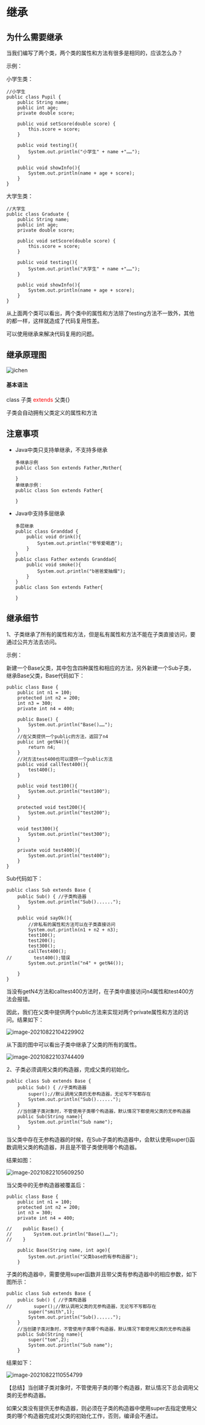 # 继承

## 为什么需要继承

当我们编写了两个类，两个类的属性和方法有很多是相同的，应该怎么办？

示例：

小学生类：

```
//小学生
public class Pupil {
    public String name;
    public int age;
    private double score;

    public void setScore(double score) {
        this.score = score;
    }

    public void testing(){
        System.out.println("小学生" + name +"……");
    }

    public void showInfo(){
        System.out.println(name + age + score);
    }
}
```

大学生类：

```
//大学生
public class Graduate {
    public String name;
    public int age;
    private double score;

    public void setScore(double score) {
        this.score = score;
    }

    public void testing(){
        System.out.println("大学生" + name +"……");
    }

    public void showInfo(){
        System.out.println(name + age + score);
    }
}
```

从上面两个类可以看出，两个类中的属性和方法除了testing方法不一致外，其他的都一样，这样就造成了代码复用性差。

可以使用继承来解决代码复用的问题。

## 继承原理图

![jichen](F:\git资料\Interview-knowledge\Picture\java\jichen.png)

#### 基本语法

class 子类 <font color=red>extends</font> 父类{}

子类会自动拥有父类定义的属性和方法

## 注意事项

- Java中类只支持单继承，不支持多继承

  ```
  多继承示例
  public class Son extends Father,Mother{
      
  }
  单继承示例：
  public class Son extends Father{
  
  }
  ```

- Java中支持多层继承

  ```
  多层继承
  public class Granddad {
      public void drink(){
          System.out.println("爷爷爱喝酒");
      }
  }
  public class Father extends Granddad{
      public void smoke(){
          System.out.println("b爸爸爱抽烟");
      }
  }
  public class Son extends Father{
  
  }
  ```

## 继承细节

1、子类继承了所有的属性和方法，但是私有属性和方法不能在子类直接访问，要通过公共方法去访问。

示例：

新建一个Base父类，其中包含四种属性和相应的方法，另外新建一个Sub子类，继承Base父类，Base代码如下：

```
public class Base {
    public int n1 = 100;
    protected int n2 = 200;
    int n3 = 300;
    private int n4 = 400;

    public Base() {
        System.out.println("Base()……");
    }
    //在父类提供一个public的方法，返回了n4
    public int getN4(){
        return n4;
    }
    //对方法test400也可以提供一个public方法
    public void callTest400(){
        test400();
    }

    public void test100(){
        System.out.println("test100");
    }

    protected void test200(){
        System.out.println("test200");
    }

    void test300(){
        System.out.println("test300");
    }

    private void test400(){
        System.out.println("test400");
    }
}
```

Sub代码如下：

```
public class Sub extends Base {
    public Sub() { //子类构造器
        System.out.println("Sub()......");
    }

    public void sayOk(){
        //非私有的属性和方法可以在子类直接访问
        System.out.println(n1 + n2 + n3);
        test100();
        test200();
        test300();
        callTest400();
//        test400();错误
        System.out.println("n4" + getN4());

    }
}
```

当没有getN4方法和calltest400方法时，在子类中直接访问n4属性和test400方法会报错。

因此，我们在父类中提供两个public方法来实现对两个private属性和方法的访问。结果如下：

![image-20210822104229902](C:\Users\kd\AppData\Roaming\Typora\typora-user-images\image-20210822104229902.png)

从下面的图中可以看出子类中继承了父类的所有的属性。

![image-20210822103744409](C:\Users\kd\AppData\Roaming\Typora\typora-user-images\image-20210822103744409.png)

2、子类必须调用父类的构造器，完成父类的初始化。

```
public class Sub extends Base {
    public Sub() { //子类构造器
        super();//默认调用父类的无参构造器，无论写不写都存在
        System.out.println("Sub()......");
    }
    //当创建子类对象时，不管使用子类哪个构造器，默认情况下都使用父类的无参构造器
    public Sub(String name){
        System.out.println("Sub name");
    }
```

当父类中存在无参构造器的时候，在Sub子类的构造器中，会默认使用super()函数调用父类的构造器，并且是不管子类使用哪个构造器。

结果如图：

![image-20210822105609250](C:\Users\kd\AppData\Roaming\Typora\typora-user-images\image-20210822105609250.png)

当父类中的无参构造器被覆盖后：

```
public class Base {
    public int n1 = 100;
    protected int n2 = 200;
    int n3 = 300;
    private int n4 = 400;

//    public Base() {
//        System.out.println("Base()……");
//    }

    public Base(String name, int age){
        System.out.println("父类base的有参构造器");
    }
```

子类的构造器中，需要使用super函数并且带父类有参构造器中的相应参数，如下图所示：

```
public class Sub extends Base {
    public Sub() { //子类构造器
//        super();//默认调用父类的无参构造器，无论写不写都存在
        super("smith",1);
        System.out.println("Sub()......");
    }
    //当创建子类对象时，不管使用子类哪个构造器，默认情况下都使用父类的无参构造器
    public Sub(String name){
        super("tom",2);
        System.out.println("Sub name");
    }
```

结果如下：

![image-20210822110554799](C:\Users\kd\AppData\Roaming\Typora\typora-user-images\image-20210822110554799.png)

【总结】当创建子类对象时，不管使用子类的哪个构造器，默认情况下总会调用父类的无参构造器。

如果父类没有提供无参构造器，则必须在子类的构造器中使用super去指定使用父类的哪个构造器完成对父类的初始化工作，否则，编译会不通过。